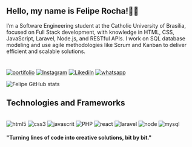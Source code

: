 ## Hello, my name is Felipe Rocha!🙋🏽 
I’m a Software Engineering student at the Catholic University of Brasília, focused on Full Stack development, with knowledge in HTML, CSS, JavaScript, Laravel, Node.js, and RESTful APIs. I work on SQL database modeling and use agile methodologies like Scrum and Kanban to deliver efficient and scalable solutions.

#
[![portifolio](https://img.shields.io/badge/website-000000?style=for-the-badge&logo=About.me&logoColor=white)](https://feliperocha.dev.br/)
[![Instagram](https://img.shields.io/badge/Instagram-E4405F?style=for-the-badge&logo=instagram&logoColor=white)](https://www.instagram.com/fzx.design/reels/?next=%2F)
[![Likediln](https://img.shields.io/badge/LinkedIn-0077B5?style=for-the-badge&logo=linkedin&logoColor=white)](https://www.linkedin.com/in/felipe-rocha-2a12b8239/)
[![whatsapp](https://img.shields.io/badge/WhatsApp-25D366?style=for-the-badge&logo=whatsapp&logoColor=whitee)](https://api.whatsapp.com/send/?phone=5561996406276&text=Ol%C3%A1%2C+Felipe%21+tudo+bem%3F&type=phone_number&app_absent=0)

![Felipe GitHub stats](https://github-readme-stats.vercel.app/api?username=felipeerocha&show_icons=true&theme=dark)

## Technologies and Frameworks
<div style="display: inline_block"><br>
<img aling="center" alt="html5" src="https://img.shields.io/badge/HTML5-E34F26?style=for-the-badge&logo=html5&logoColor=white" />
<img aling="center" alt="css3" src="https://img.shields.io/badge/CSS3-1572B6?style=for-the-badge&logo=css3&logoColor=white" />
<img aling="center" alt="javascrit" src="https://img.shields.io/badge/JavaScript-F7DF1E?style=for-the-badge&logo=javascript&logoColor=black" />
<img aling="center" alt="PHP" src="https://img.shields.io/badge/PHP-777BB4?style=for-the-badge&logo=php&logoColor=white" />
<img aling="center" alt="react" src="https://img.shields.io/badge/React-20232A?style=for-the-badge&logo=react&logoColor=61DAFB" />
<img aling="center" alt="laravel" src="https://img.shields.io/badge/Laravel-FF2D20?style=for-the-badge&logo=laravel&logoColor=white" />
<img aling="center" alt="node" src="https://img.shields.io/badge/Node.js-43853D?style=for-the-badge&logo=node.js&logoColor=white" />
<img aling="center" alt="mysql" src="https://img.shields.io/badge/MySQL-00000F?style=for-the-badge&logo=mysql&logoColor=white" />
</div>

#### "Turning lines of code into creative solutions, bit by bit."

